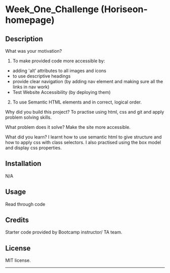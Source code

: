 # Week_One_Challenge (Horiseon-homepage)

## Description

What was your motivation? 
1. To make provided code more accessible by: 
- adding 'alt' attributes to all images and icons
- to use descriptive headings 
- provide clear navigation (by adding nav element and making sure all the links in nav work)
- Test Website Accessibility (by deploying them)
2. To use Semantic HTML elements and in correct, logical order. 


Why did you build this project? To practise using html, css and git and apply problem solving skills.

What problem does it solve? Make the site more accessible.

What did you learn? I learnt how to use semantic html to give structure and how to apply css with class selectors. I also practised using the box model and display css properties.


## Installation
N/A

## Usage
Read through code

## Credits
Starter code provided by Bootcamp instructor/ TA team.

## License
MIT license.

---
